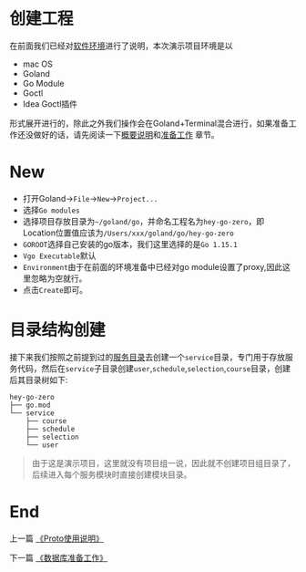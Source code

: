 # 创建工程
在前面我们已经对[软件环境](../index.md)进行了说明，本次演示项目环境是以
* mac OS
* Goland
* Go Module
* Goctl
* Idea Goctl插件

形式展开进行的，除此之外我们操作会在Goland+Terminal混合进行，如果准备工作还没做好的话，请先阅读一下[概要说明](../index.md)和[准备工作](../prepare/prepare.md) 章节。

# New
* 打开Goland->`File`->`New`->`Project...`
* 选择`Go modules`
* 选择项目存放目录为`~/goland/go`，并命名工程名为`hey-go-zero`，即Location位置值应该为`/Users/xxx/goland/go/hey-go-zero`
* `GOROOT`选择自己安装的go版本，我们这里选择的是`Go 1.15.1`
* `Vgo Executable`默认
* `Environment`由于在前面的环境准备中已经对go module设置了proxy,因此这里忽略为空就行。
* 点击`Create`即可。

# 目录结构创建
接下来我们按照之前提到过的[服务目录](./service-structure.md)去创建一个`service`目录，专门用于存放服务代码，然后在`service`子目录创建`user`,`schedule`,`selection`,`course`目录，创建后其目录树如下:

```text
hey-go-zero
├── go.mod
└── service
    ├── course
    ├── schedule
    ├── selection
    └── user
```

> 由于这是演示项目，这里就没有项目组一说，因此就不创建项目组目录了，后续进入每个服务模块时直接创建模块目录。

# End

上一篇 [《Proto使用说明》](./proto-rule.md)

下一篇 [《数据库准备工作》](./db-create.md)